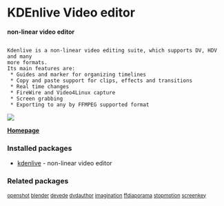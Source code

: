 # KDEnlive Video editor

__non-linear video editor__

```

Kdenlive is a non-linear video editing suite, which supports DV, HDV and many
more formats.
Its main features are:
 * Guides and marker for organizing timelines
 * Copy and paste support for clips, effects and transitions
 * Real time changes
 * FireWire and Video4Linux capture
 * Screen grabbing
 * Exporting to any by FFMPEG supported format

```

[![](https://screenshots.debian.net/thumbnail/kdenlive/)](https://screenshots.debian.net/screenshot/kdenlive/)


 **[Homepage](http://www.kdenlive.org/)**

### Installed packages

* [kdenlive](https://packages.debian.org/stretch/kdenlive) - non-linear video editor

### Related packages

<sub> [openshot](https://packages.debian.org/stretch/openshot) [blender](https://packages.debian.org/stretch/blender) [devede](https://packages.debian.org/stretch/devede) [dvdauthor](https://packages.debian.org/stretch/dvdauthor) [imagination](https://packages.debian.org/stretch/imagination) [ffdiaporama](https://packages.debian.org/stretch/ffdiaporama) [stopmotion](https://packages.debian.org/stretch/stopmotion) [screenkey](https://packages.debian.org/stretch/screenkey)  </sub>
